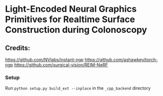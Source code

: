 # Light-Encoded Neural Graphics Primitives for Realtime Surface Construction during Colonoscopy

## Credits:
https://github.com/NVlabs/instant-ngp
https://github.com/ashawkey/torch-ngp
https://github.com/surgical-vision/REIM-NeRF

### Setup
Run `python setup.py build_ext --inplace` in the `_cpp_backend` directory